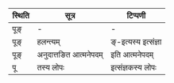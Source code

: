 | स्थिति | सूत्र | टिप्पणी |
| ----- | ------- | ------ |
| पूङ् | - | - |
| पूङ् | हलन्त्यम् | ङ्-इत्यस्य इत्संज्ञा |
| पूङ् | अनुदात्तङित आत्मनेपदम् | इति आत्मनेपदम् |
| पू | तस्य लोपः | इत्संज्ञकस्य लोपः |
